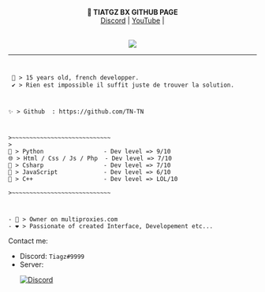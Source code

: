<p align='center'>
  <b>🔭 TIATGZ BX GITHUB PAGE</b><br>
  <a href="https://discord.gg/HWP39fvFNB">Discord</a> |
  <a href="https://www.youtube.com/channel/UCyVhQnLOOtZCY32xHIKxvDQ">YouTube</a> |
</p>

<p align="center"><br>
  <a href="https://github.com/tiagz-bx">
    <img src="https://discord.c99.nl/widget/theme-4/845757144883265556.png"/>
     </a>
</p>

--- 
#
```diff
 💬 > 15 years old, french developper.
 ✔️ > Rien est impossible il suffit juste de trouver la solution.
```
#
```
✨ > Github  : https://github.com/TN-TN
```
#
```
>~~~~~~~~~~~~~~~~~~~~~~~~~~~~
>
🐍 > Python                 - Dev level => 9/10
🌐 > Html / Css / Js / Php  - Dev level => 7/10
🌌 > Csharp                 - Dev level => 7/10
🌟 > JavaScript             - Dev level => 6/10
🌌 > C++                    - Dev level => LOL/10

>~~~~~~~~~~~~~~~~~~~~~~~~~~~~

```
#
```
- 👀 > Owner on multiproxies.com
- ❤️ > Passionate of created Interface, Developement etc...
```

Contact me:
- Discord: `Tiagz#9999`
- Server: <p><a href="https://discord.gg/bdUM6SbEpJ" target="_blank" rel="nofollow noopener"><img src="https://discordapp.com/api/guilds/842765589557805098/widget.png?style=banner2" alt="Discord" /></a></p>

<br><br>
<p align="center">
